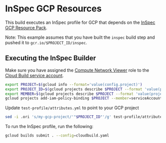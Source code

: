# InSpec GCP Resources

This build executes an InSpec profile for GCP that depends on the 
[InSpec GCP Resource Pack](https://github.com/inspec/inspec-gcp).

Note: This example assumes that you have built the `inspec` build step and pushed it to
`gcr.io/$PROJECT_ID/inspec`.

## Executing the InSpec Builder
Make sure you have assigned the [Compute Network Viewer](https://cloud.google.com/compute/docs/access/iam#network_viewer_role)
role to the [Cloud Build service
account](https://cloud.google.com/cloud-build/docs/securing-builds/set-service-account-permissions).
```bash
export PROJECT=$(gcloud info --format='value(config.project)')
export PROJECT_ID=$(gcloud projects describe $PROJECT --format 'value(projectId)')
export MEMBER=$(gcloud projects describe $PROJECT --format 'value(projectNumber)')@cloudbuild.gserviceaccount.com
gcloud projects add-iam-policy-binding $PROJECT --member=serviceAccount:$MEMBER --role='roles/compute.networkViewer'
```

Update `test-profile/attributes.yml` to point to your GCP project
```bash
sed -i .ori 's/my-gcp-project/'"$PROJECT_ID"'/g' test-profile/attributes.yml 
```

To run the InSpec profile, run the following:
```bash
gcloud builds submit . --config=cloudbuild.yaml
```
